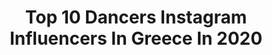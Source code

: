 ---
title: Top 10 Dancers Instagram Influencers In Greece In 2020
description: >-
  Find top dancers Instagram influencers in Greece in 2020. Most popular hashtags: #black #summer #spring #thedancecartel.
platform: Instagram
profiles:
  - username: "mel.k.arts"
    fullname: >-
      Meliti K.♡ | Artist
    location: "Greece"
    followers: 18658
    engagement: 2030
    commentsToLikes: 0.030211
    id: ck6u2vwjju83x0j7127fatp7i
    verified: false
    hashtags: "#artcollab, #flowers, #colouredpencil, #fanart"
  - username: "gella.el"
    fullname: >-
      Gella Eleftheriou
    location: "Greece"
    followers: 17395
    engagement: 1054
    commentsToLikes: 0.017813
    id: ckap274z8xo2q0i78m9qca04q
    verified: false
    hashtags: "#athletics, #bikini, #suit, #easter"
  - username: "constantine.stergiou"
    fullname: >-
      Konstantinos Stergiou 👨🏻‍🦰🇬🇷
    location: "Greece"
    followers: 18062
    engagement: 136
    commentsToLikes: 0.079011
    id: ck15qvwjt4wdc0i19aenxbrd3
    verified: false
    hashtags: "#follow, #modeling, #terrytsiolis, #brotherhood"
  - username: "memevictim2000x"
    fullname: >-
      Sauced
    location: "Greece"
    followers: 2156
    engagement: 1999
    commentsToLikes: 0.040222
    id: ck1354cwgzn6y0i19zghp7ny9
    verified: false
    hashtags: "#wcw, #gbf"
  - username: "tzenistef"
    fullname: >-
      Jenny Stefanidou🧿
    location: "Greece"
    followers: 5940
    engagement: 953
    commentsToLikes: 0.016205
    id: ckapbru9z13qu0i78euzr57zl
    verified: false
    hashtags: "#night, #acropolis, #summer, #song"
  - username: "lna.music"
    fullname: >-
      LNA (Elena)👑
    location: "Greece"
    followers: 15370
    engagement: 502
    commentsToLikes: 0.017638
    id: ckap4kz8e7rd70i780l2gjduq
    verified: false
    hashtags: ""
  - username: "marx_ps"
    fullname: >-
      MarX Ps
    location: "Greece"
    followers: 6463
    engagement: 739
    commentsToLikes: 0.016946
    id: ck6udj6itleru0j710hfhwqb7
    verified: false
    hashtags: "#italy, #dolcegabbana, #picoftheday, #lovelife"
  - username: "manechkasharafet"
    fullname: >-
      Mariia Sharafetdinova🌪
    location: "Greece"
    followers: 10859
    engagement: 700
    commentsToLikes: 0.032893
    id: ck14gu9u672670i191u90joqy
    verified: false
    hashtags: "#milk, #nofilter, #saturdaymood, #blueeyes"
  - username: "marilenamaouni"
    fullname: >-
      Marilena Maouni
    location: "Greece"
    followers: 2106
    engagement: 1995
    commentsToLikes: 0.045399
    id: ck5pviol6i2970i11lt0tr0v2
    verified: false
    hashtags: "#pussycat, #dolls, #crystallia, #instadance"
  - username: "ariadniskokou"
    fullname: >-
      А R И А • С К О К О С
    location: "Greece"
    followers: 10034
    engagement: 696
    commentsToLikes: 0.042474
    id: ck5pxbvf6r1ko0i11xwm5d9at
    verified: false
    hashtags: "#bozikis, #internationaldanceday, #worldwidedance, #goodmorning"
---